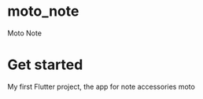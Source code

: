 # moto_note

Moto Note

# Get started 

My first Flutter project, the app for note accessories moto
